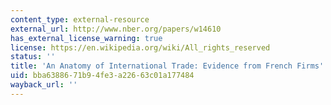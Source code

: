 ```yaml
---
content_type: external-resource
external_url: http://www.nber.org/papers/w14610
has_external_license_warning: true
license: https://en.wikipedia.org/wiki/All_rights_reserved
status: ''
title: 'An Anatomy of International Trade: Evidence from French Firms'
uid: bba63886-71b9-4fe3-a226-63c01a177484
wayback_url: ''
---
```

